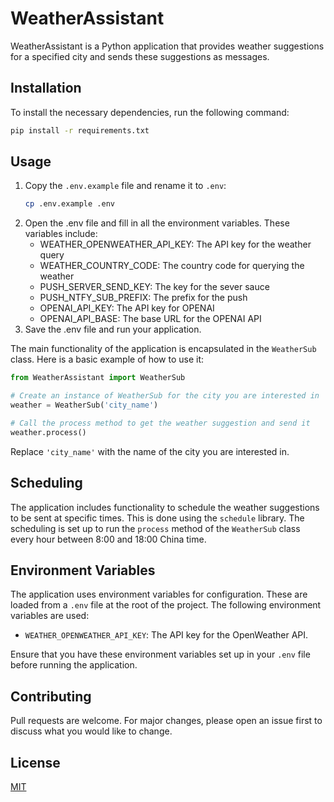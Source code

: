 # WeatherAssistant

WeatherAssistant is a Python application that provides weather suggestions for a specified city and sends these suggestions as messages.

## Installation

To install the necessary dependencies, run the following command:

```bash
pip install -r requirements.txt
```

## Usage

1. Copy the `.env.example` file and rename it to `.env`:
    ```bash
    cp .env.example .env
    ```
2. Open the .env file and fill in all the environment variables. These variables include:
   - WEATHER_OPENWEATHER_API_KEY: The API key for the weather query
   - WEATHER_COUNTRY_CODE: The country code for querying the weather
   - PUSH_SERVER_SEND_KEY: The key for the sever sauce
   - PUSH_NTFY_SUB_PREFIX: The prefix for the push
   - OPENAI_API_KEY: The API key for OPENAI
   - OPENAI_API_BASE: The base URL for the OPENAI API
3. Save the .env file and run your application.

The main functionality of the application is encapsulated in the `WeatherSub` class. Here is a basic example of how to use it:

```python
from WeatherAssistant import WeatherSub

# Create an instance of WeatherSub for the city you are interested in
weather = WeatherSub('city_name')

# Call the process method to get the weather suggestion and send it
weather.process()
```

Replace `'city_name'` with the name of the city you are interested in.



## Scheduling

The application includes functionality to schedule the weather suggestions to be sent at specific times. This is done using the `schedule` library. The scheduling is set up to run the `process` method of the `WeatherSub` class every hour between 8:00 and 18:00 China time.

## Environment Variables

The application uses environment variables for configuration. These are loaded from a `.env` file at the root of the project. The following environment variables are used:

- `WEATHER_OPENWEATHER_API_KEY`: The API key for the OpenWeather API.

Ensure that you have these environment variables set up in your `.env` file before running the application.

## Contributing

Pull requests are welcome. For major changes, please open an issue first to discuss what you would like to change.

## License

[MIT](https://choosealicense.com/licenses/mit/)